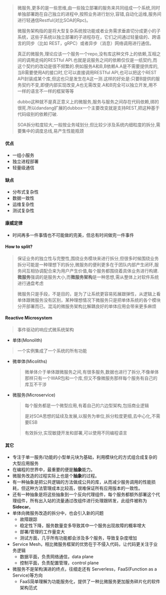 > 微服务,更多的是一些思维,由一些独立部署的服务来共同组成一个系统,同时单独部署跑在自己独立的进程中,按照业务进行划分,容错,自动化运维,服务间进行轻通信Restful(对比SOA的Rpc)。
>
> 微服务架构指的是将大型复杂系统按功能或者业务需求垂直切分成更小的子系统，这些子系统以独立部署的子进程存在，它们之间通过轻量级的、跨语言的同步（比如 REST，gRPC）或者异步（消息）网络调用进行通信。
>
> 真正的微服务,理论应该一个服务一个repo,没有库这种文件上的依赖,互相之间的调用走纯的RESTful API.也就是说服务之间的依赖仅仅是一纸契约,而这个契约的改动是很不频繁的.例如服务A和B,B依赖A.A是不需要提供库的,当B需要使用A的接口时,它可以直接调用RESTful API,也可以把这个REST API封装成某个库,但这也只是发生在A这一测.这样的好处是:只要B提供的服务契约不变,即便内部实现改变,A也无需改变.A和B完全可以独立开发,用不一样的语言不一样的框架等等
>
> dubbo这种就不是真正意义上的微服务,服务与服务之间存在代码依赖,绑的很死.所以dandang扩展的dubbox一个主要改变就是支持REST,把这种基于代码级别的依赖打破.
>
> SOA拆分粒度较大,一般按业务域划分,但比较少涉及系统内细粒度的拆分,需要集中的调度总线,易产生性能瓶颈

#### 优点

- 一组小服务
- 独立进程部署
- 轻量级通信 

#### 缺点

- 分布式复杂性
- 数据一致性
- 运维复杂性
- 测试复杂性 

#### 康威定律

- 时间再多一件事情也不可能做的完美，但总有时间做完一件事件

#### How to split?

>保证业务的独立性与完整性,围绕业务模块来进行拆分,但很多时候围绕业务拆分可能是一种理想下的拆分,微服务的便利更多在于团队内部产生闭环,服务间互相协调配合来为用户产生价值,每个服务都围绕着具体业务进行构建.**微服务**强调的是服务大小,而**微服务架构**是一种思想,需从整体上对软件系统进行通盘考虑
>
>微服务只是手段，不是目的，是为了让系统更容易拓展跟弹性，从逻辑上看单体跟微服务没有区别，某种理想情况下微服务只是把单体系统的各个模块分开部署而已。混沌的微服务架构比解耦良好的单体应用会带来更多麻烦

#### Reactive Microsystem

> 事件驱动的响应式微系统架构 

* 单体(Monolith)
  
> 一个实例集成了一个系统的所有功能

* 微单体(Micoliths)

  > 微单体介于单体跟微服务之间,有很多服务,数据也进行了拆分,不像单体那样只有一个WAR包和一个库,但又不像微服务那样每个服务有自己的库互不干涉

* 微服务(Microservice)

  > 每个服务都是一个微型应用,有着自己的六边型架构,包括商业逻辑
  >
  > 是对SOA思想的延续及发展,以服务为单位,拆分粒度更细,去中心化,不需要ESB  
  >
  > 有效拆分,实现敏捷开发和部署,可以使用不同编程语言 

#### 其它

- 专注于单一服务/功能的小型单元块为基础，利用模块化的方式组合成复杂的大型应用服务
- 在编程的世界中，最重要的便是**抽象**能力。
- 微服务改造的过程实际上也是个**抽象**的过程。
- 有一种抽象是把公共逻辑的方法做成公共的库，从而减少服务调用的性能损耗，但这种方法管理成本比较高，很难保证所有应用版本的一致性。
- 还有一种抽象是将这些抽象到一个反向代理组件，每个服务都额外部署这个代理组件，所有出入站的流量通过改组件进行处理跟转发，此组件被称为**Sidecar**。
- 单体向微服务改造的拆分中，也会引入新的问题
  - 故障跟踪 
  - 稳定性下降，服务数量变多导致其中一个服务出现故障的概率增大
  - 部署/管理的工作量变大
  - 测试方面，几乎所有功能都会涉及多个服务，导致复杂度增加
- Service Mesh，相比微服务框架的优势在于不侵入代码，让代码更关注于业务逻辑 
  - 数据平面，负责网络通信，data plane
  - 控制平面，负责配置管理，control plane 
- 微服务不是架构演进的终点，往细走还有 Serverless，FaaS(Function as a Service)等方向
  - FaaS简单理解为功能服务化，提供了一种比微服务更加服务碎片化的软件架构范式

